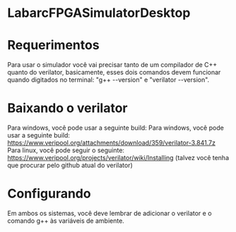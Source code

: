 # LabarcFPGASimulatorDesktop

# Requerimentos
Para usar o simulador você vai precisar tanto de um compilador de C++ quanto do verilator, basicamente, esses dois comandos devem funcionar quando digitados no terminal: "g++ --version" e "verilator --version".

# Baixando o verilator
Para windows, você pode usar a seguinte build: Para windows, você pode usar a seguinte build: https://www.veripool.org/attachments/download/359/verilator-3.841.7z
Para linux, você pode seguir o seguinte: https://www.veripool.org/projects/verilator/wiki/Installing (talvez você tenha que procurar pelo github atual do verilator)

# Configurando
Em ambos os sistemas, você deve lembrar de adicionar o verilator e o comando g++ às variáveis de ambiente.
